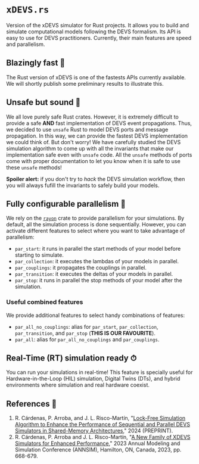 # `xDEVS.rs`

Version of the xDEVS simulator for Rust projects.
It allows you to build and simulate computational models following the DEVS formalism.
Its API is easy to use for DEVS practitioners. Currently, their main features are speed and parallelism.

## Blazingly fast 🚀

The Rust version of xDEVS is one of the fastests APIs currently available.
We will shortly publish some preliminary results to illustrate this.

## Unsafe but sound 🔐

We all love purely safe Rust crates. However, it is extremely difficult to provide a safe **AND**
fast implementation of DEVS event propagations. Thus, we decided to use `unsafe` Rust to model
DEVS ports and message propagation. In this way, we can provide the fastest DEVS implementation
we could think of. But don't worry! We have carefully studied the DEVS simulation algorithm
to come up with all the invariants that make our implementation safe even with `unsafe` code.
All the `unsafe` methods of ports come with proper documentation to let you know when it is safe
to use these `unsafe` methods!

**Spoiler alert:** if you don't try to *hack* the DEVS simulation workflow,
then you will always fufill the invariants to safely build your models.

## Fully configurable parallelism 🧶

We rely on the [`rayon`](https://github.com/rayon-rs/rayon) crate to provide parallelism for your simulations.
By default, all the simulation process is done sequentially. However, you can activate different features to
select where you want to take advantage of parallelism:

- `par_start`: it runs in parallel the start methods of your model before starting to simulate.
- `par_collection`: it executes the lambdas of your models in parallel.
- `par_couplings`: it propagates the couplings in parallel.
- `par_transition`: it executes the deltas of your models in parallel.
- `par_stop`: it runs in parallel the stop methods of your model after the simulation.

### Useful combined features

We provide additional features to select handy combinations of features:

- `par_all_no_couplings`: alias for `par_start`, `par_collection`, `par_transition`, and `par_stop` (**THIS IS OUR FAVOURITE**).
- `par_all`: alias for `par_all_no_couplings` and `par_couplings`.

## Real-Time (RT) simulation ready ⏱

You can run your simulations in real-time!
This feature is specially useful for Hardware-in-the-Loop (HIL) simulation, Digital Twins (DTs),
and hybrid environments where simulation and real hardware coexist.

## References 📖

1. R. Cárdenas, P. Arroba, and J. L. Risco-Martín, "[Lock-Free Simulation Algorithm to Enhance the Performance of Sequential and Parallel DEVS Simulators in Shared-Memory Architectures](https://papers.ssrn.com/sol3/papers.cfm?abstract_id=5035228)," 2024 (PREPRINT).
2. R. Cárdenas, P. Arroba and J. L. Risco-Martín, "[A New Family of XDEVS Simulators for Enhanced Performance](https://ieeexplore.ieee.org/document/10155396)," 2023 Annual Modeling and Simulation Conference (ANNSIM), Hamilton, ON, Canada, 2023, pp. 668-679.
